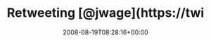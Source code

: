 ---
retweeted: false
source: <a href="http://twitter.com" rel="nofollow">Twitter Web Client</a>
entities:
  hashtags: []
  symbols: []
  user_mentions:
  - name: Jonathan H. Wage
    screen_name: jwage
    indices:
    - '11'
    - '17'
    id_str: '8150902'
    id: '8150902'
  - name: pfau910
    screen_name: pfau910
    indices:
    - '19'
    - '27'
    id_str: '14138354'
    id: '14138354'
  urls: []
display_text_range:
- '0'
- '117'
favorite_count: '0'
id_str: '891932597'
truncated: false
retweet_count: '0'
id: '891932597'
created_at: Tue Aug 19 08:28:16 +0000 2008
favorited: false
full_text: 'Retweeting [@jwage](https://twitter.com/jwage): [@pfau910](https://twitter.com/pfau910)
  unless ur just an absolute bad ass with Linux it is hard to beat productivity on
  os x imo'
lang: en
tags:
- pesos:twitter
date: '2008-08-19T08:28:16+00:00'
src: https://twitter.com/bascht/status/891932597
original_url: https://twitter.com/bascht/status/891932597
type: twitter_tweet
text: 'Retweeting [@jwage](https://twitter.com/jwage): [@pfau910](https://twitter.com/pfau910)
  unless ur just an absolute bad ass with Linux it is hard to beat productivity on
  os x imo'
title: Retweeting [@jwage](https://twi

---